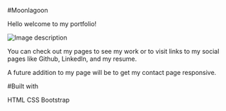 #Moonlagoon

Hello welcome to my portfolio!

![Image description](http://tinypic.com?ref=988xw1)

You can check out my pages to see my work or to visit links to my social pages like Github, LinkedIn, and my resume.

A future addition to my page will be to get my contact page responsive.

#Built with

HTML
CSS
Bootstrap

